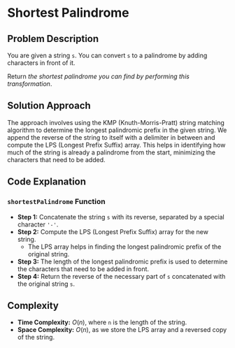 # Shortest Palindrome

## Problem Description

You are given a string `s`. You can convert `s` to a palindrome by adding characters in front of it.

Return *the shortest palindrome you can find by performing this transformation*.

## Solution Approach

The approach involves using the KMP (Knuth-Morris-Pratt) string matching algorithm to determine the longest palindromic prefix in the given string. We append the reverse of the string to itself with a delimiter in between and compute the LPS (Longest Prefix Suffix) array. This helps in identifying how much of the string is already a palindrome from the start, minimizing the characters that need to be added.

## Code Explanation

### `shortestPalindrome` Function

- **Step 1:** Concatenate the string `s` with its reverse, separated by a special character `'-'`.
- **Step 2:** Compute the LPS (Longest Prefix Suffix) array for the new string.
  - The LPS array helps in finding the longest palindromic prefix of the original string.
- **Step 3:** The length of the longest palindromic prefix is used to determine the characters that need to be added in front.
- **Step 4:** Return the reverse of the necessary part of `s` concatenated with the original string `s`.

## Complexity

- **Time Complexity:** $O(n)$, where `n` is the length of the string.
- **Space Complexity:** $O(n)$, as we store the LPS array and a reversed copy of the string.
